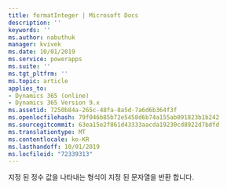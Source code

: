 ```yaml
---
title: formatInteger | Microsoft Docs
description: ''
keywords: ''
ms.author: nabuthuk
manager: kvivek
ms.date: 10/01/2019
ms.service: powerapps
ms.suite: ''
ms.tgt_pltfrm: ''
ms.topic: article
applies_to:
- Dynamics 365 (online)
- Dynamics 365 Version 9.x
ms.assetid: 7250b84a-265c-48fa-8a5d-7a6d6b364f3f
ms.openlocfilehash: 79f046b85b72e5458d6b74a155ab091823b1b242
ms.sourcegitcommit: 63ea15e2f861d43333aacda19230cd8922d7bdfd
ms.translationtype: MT
ms.contentlocale: ko-KR
ms.lasthandoff: 10/01/2019
ms.locfileid: "72339313"
---
```

지정 된 정수 값을 나타내는 형식이 지정 된 문자열을 반환 합니다.
